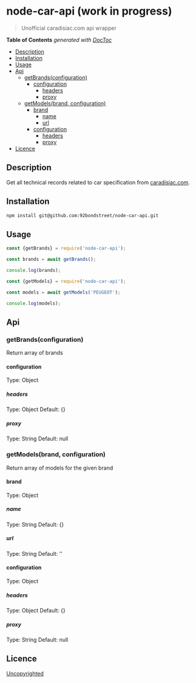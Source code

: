 # node-car-api (work in progress)

> Unofficial caradisiac.com api wrapper

<!-- START doctoc generated TOC please keep comment here to allow auto update -->
<!-- DON'T EDIT THIS SECTION, INSTEAD RE-RUN doctoc TO UPDATE -->
**Table of Contents**  *generated with [DocToc](https://github.com/thlorenz/doctoc)*

- [Description](#description)
- [Installation](#installation)
- [Usage](#usage)
- [Api](#api)
  - [getBrands(configuration)](#getbrandsconfiguration)
    - [configuration](#configuration)
      - [headers](#headers)
      - [proxy](#proxy)
  - [getModels(brand, configuration)](#getmodelsbrand-configuration)
    - [brand](#brand)
      - [name](#name)
      - [url](#url)
    - [configuration](#configuration-1)
      - [headers](#headers-1)
      - [proxy](#proxy-1)
- [Licence](#licence)

<!-- END doctoc generated TOC please keep comment here to allow auto update -->

## Description

Get all technical records related to car specification from [caradisiac.com](http://www.caradisiac.com/fiches-techniques).

## Installation

```sh
npm install git@github.com:92bondstreet/node-car-api.git
```

## Usage

```js
const {getBrands} = require('node-car-api');

const brands = await getBrands();

console.log(brands);
```

```js
const {getModels} = require('node-car-api');

const models = await getModels('PEUGEOT');

console.log(models);
```

## Api

### getBrands(configuration)

Return array of brands

#### configuration

Type: Object

##### headers
Type: Object
Default: {}

##### proxy
Type: String
Default: null

### getModels(brand, configuration)

Return array of models for the given brand

#### brand

Type: Object

##### name
Type: String
Default: {}

##### url
Type: String
Default: ''


#### configuration

Type: Object

##### headers
Type: Object
Default: {}

##### proxy
Type: String
Default: null


## Licence

[Uncopyrighted](http://zenhabits.net/uncopyright/)
